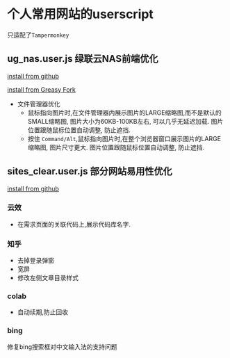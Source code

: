 # 个人常用网站的userscript

只适配了`Tampermonkey`

## ug_nas.user.js 绿联云NAS前端优化


[install from github](https://raw.githubusercontent.com/cp19890714/userscript/master/ug_nas.user.js)

[install from Greasy Fork](https://greasyfork.org/zh-CN/scripts/475230-ugreen-nas)

* 文件管理器优化
  * 鼠标指向图片时,在文件管理器内展示图片的LARGE缩略图,而不是默认的SMALL缩略图, 图片大小为60KB-100KB左右, 可以几乎无延迟加载. 图片位置跟随鼠标位置自动调整, 防止遮挡.
  * 按住 `Command/Alt`,鼠标指向图片时,在整个浏览器窗口展示图片的LARGE缩略图, 图片尺寸更大. 图片位置跟随鼠标位置自动调整, 防止遮挡.

## sites_clear.user.js 部分网站易用性优化

[install from github](https://raw.githubusercontent.com/cp19890714/userscript/master/sites_clear.user.js)

### 云效
* 在需求页面的关联代码上,展示代码库名字.

### 知乎
* 去掉登录弹窗
* 宽屏
* 修改左侧文章目录样式

### colab
* 自动续期,防止回收

### bing
修复bing搜索框对中文输入法的支持问题
